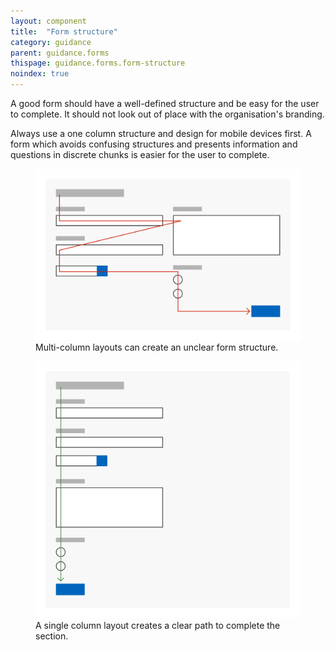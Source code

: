 ```yaml
---
layout: component
title:  "Form structure"
category: guidance
parent: guidance.forms
thispage: guidance.forms.form-structure
noindex: true
---
```


A good form should have a well-defined structure and be easy for the user to complete. It should not look out of place with the organisation's branding.

Always use a one column structure and design for mobile devices first. A form which avoids confusing structures and presents information and questions in discrete chunks is easier for the user to complete.

<figure class="overflow--large--2  overflow--xlarge--2">
<img alt="A form with its fields arranged in two columns, with a criss-crossing arrow suggesting one possible path through the field" src="/assets/images/illustrations/forms/structure-multi-column.svg" loading="lazy">
<figcaption>Multi-column layouts can create an unclear form structure.</figcaption>
</figure>

<figure class="overflow--large--2  overflow--xlarge--2">
<img alt="A form with its fields arracged in a single column with an arrow showing a clear path through the form fields" src="/assets/images/illustrations/forms/structure-single-column.svg" loading="lazy">
<figcaption>A single column layout creates a clear path to complete the section.</figcaption>
</figure>
